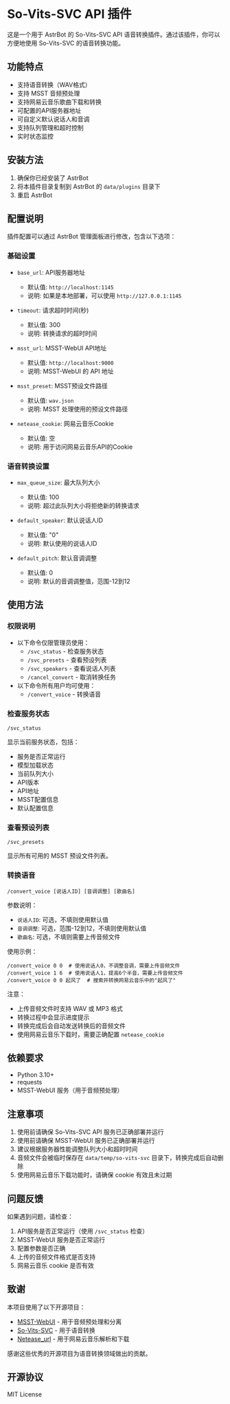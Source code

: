 # So-Vits-SVC API 插件

这是一个用于 AstrBot 的 So-Vits-SVC API 语音转换插件。通过该插件，你可以方便地使用 So-Vits-SVC 的语音转换功能。

## 功能特点

- 支持语音转换（WAV格式）
- 支持 MSST 音频预处理
- 支持网易云音乐歌曲下载和转换
- 可配置的API服务器地址
- 可自定义默认说话人和音调
- 支持队列管理和超时控制
- 实时状态监控

## 安装方法

1. 确保你已经安装了 AstrBot
2. 将本插件目录复制到 AstrBot 的 `data/plugins` 目录下
3. 重启 AstrBot

## 配置说明

插件配置可以通过 AstrBot 管理面板进行修改，包含以下选项：

### 基础设置
- `base_url`: API服务器地址
  - 默认值: `http://localhost:1145`
  - 说明: 如果是本地部署，可以使用 `http://127.0.0.1:1145`

- `timeout`: 请求超时时间(秒)
  - 默认值: 300
  - 说明: 转换请求的超时时间

- `msst_url`: MSST-WebUI API地址
  - 默认值: `http://localhost:9000`
  - 说明: MSST-WebUI 的 API 地址

- `msst_preset`: MSST预设文件路径
  - 默认值: `wav.json`
  - 说明: MSST 处理使用的预设文件路径

- `netease_cookie`: 网易云音乐Cookie
  - 默认值: 空
  - 说明: 用于访问网易云音乐API的Cookie

### 语音转换设置
- `max_queue_size`: 最大队列大小
  - 默认值: 100
  - 说明: 超过此队列大小将拒绝新的转换请求

- `default_speaker`: 默认说话人ID
  - 默认值: "0"
  - 说明: 默认使用的说话人ID

- `default_pitch`: 默认音调调整
  - 默认值: 0
  - 说明: 默认的音调调整值，范围-12到12

## 使用方法

### 权限说明
- 以下命令仅限管理员使用：
  - `/svc_status` - 检查服务状态
  - `/svc_presets` - 查看预设列表
  - `/svc_speakers` - 查看说话人列表
  - `/cancel_convert` - 取消转换任务
- 以下命令所有用户均可使用：
  - `/convert_voice` - 转换语音

### 检查服务状态
```
/svc_status
```
显示当前服务状态，包括：
- 服务是否正常运行
- 模型加载状态
- 当前队列大小
- API版本
- API地址
- MSST配置信息
- 默认配置信息

### 查看预设列表
```
/svc_presets
```
显示所有可用的 MSST 预设文件列表。

### 转换语音
```
/convert_voice [说话人ID] [音调调整] [歌曲名]
```
参数说明：
- `说话人ID`: 可选，不填则使用默认值
- `音调调整`: 可选，范围-12到12，不填则使用默认值
- `歌曲名`: 可选，不填则需要上传音频文件

使用示例：
```
/convert_voice 0 0  # 使用说话人0，不调整音调，需要上传音频文件
/convert_voice 1 6  # 使用说话人1，提高6个半音，需要上传音频文件
/convert_voice 0 0 起风了  # 搜索并转换网易云音乐中的"起风了"
```

注意：
- 上传音频文件时支持 WAV 或 MP3 格式
- 转换过程中会显示进度提示
- 转换完成后会自动发送转换后的音频文件
- 使用网易云音乐下载时，需要正确配置 `netease_cookie`

## 依赖要求

- Python 3.10+
- requests
- MSST-WebUI 服务（用于音频预处理）

## 注意事项

1. 使用前请确保 So-Vits-SVC API 服务已正确部署并运行
2. 使用前请确保 MSST-WebUI 服务已正确部署并运行
3. 建议根据服务器性能调整队列大小和超时时间
4. 音频文件会被临时保存在 `data/temp/so-vits-svc` 目录下，转换完成后自动删除
5. 使用网易云音乐下载功能时，请确保 cookie 有效且未过期

## 问题反馈

如果遇到问题，请检查：
1. API服务是否正常运行（使用 `/svc_status` 检查）
2. MSST-WebUI 服务是否正常运行
3. 配置参数是否正确
4. 上传的音频文件格式是否支持
5. 网易云音乐 cookie 是否有效

## 致谢

本项目使用了以下开源项目：

- [MSST-WebUI](https://github.com/SUC-DriverOld/MSST-WebUI) - 用于音频预处理和分离
- [So-Vits-SVC](https://github.com/svc-develop-team/so-vits-svc) - 用于语音转换
- [Netease_url](https://github.com/Suxiaoqinx/Netease_url) - 用于网易云音乐解析和下载

感谢这些优秀的开源项目为语音转换领域做出的贡献。

## 开源协议

MIT License
